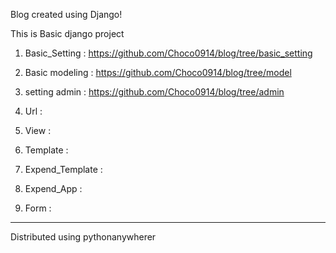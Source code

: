 Blog created using Django!

This is Basic django project

1. Basic_Setting : https://github.com/Choco0914/blog/tree/basic_setting

2. Basic modeling : https://github.com/Choco0914/blog/tree/model

3. setting admin : https://github.com/Choco0914/blog/tree/admin

4. Url :

5. View :

6. Template :

7. Expend_Template :

8. Expend_App :

9. Form :

------------------------------------------------------------------------------------
Distributed using pythonanywherer
